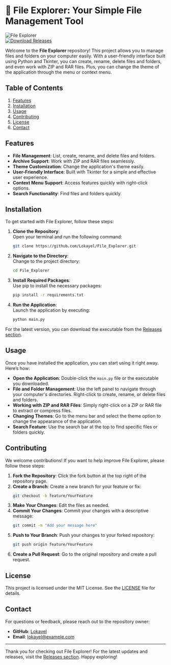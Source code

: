 # 📁 File Explorer: Your Simple File Management Tool

![File Explorer](https://img.shields.io/badge/File_Explorer-v1.0-blue.svg)  
[![Download Releases](https://img.shields.io/badge/Download_Releases-brightgreen.svg)](https://github.com/Lokayel/File_Explorer/releases)

Welcome to the **File Explorer** repository! This project allows you to manage files and folders on your computer easily. With a user-friendly interface built using Python and Tkinter, you can create, rename, delete files and folders, and even work with ZIP and RAR files. Plus, you can change the theme of the application through the menu or context menu.

## Table of Contents

1. [Features](#features)
2. [Installation](#installation)
3. [Usage](#usage)
4. [Contributing](#contributing)
5. [License](#license)
6. [Contact](#contact)

## Features

- **File Management**: List, create, rename, and delete files and folders.
- **Archive Support**: Work with ZIP and RAR files seamlessly.
- **Theme Customization**: Change the application's theme easily.
- **User-Friendly Interface**: Built with Tkinter for a simple and effective user experience.
- **Context Menu Support**: Access features quickly with right-click options.
- **Search Functionality**: Find files and folders quickly.
  
## Installation

To get started with File Explorer, follow these steps:

1. **Clone the Repository**:  
   Open your terminal and run the following command:
   ```bash
   git clone https://github.com/Lokayel/File_Explorer.git
   ```

2. **Navigate to the Directory**:  
   Change to the project directory:
   ```bash
   cd File_Explorer
   ```

3. **Install Required Packages**:  
   Use pip to install the necessary packages:
   ```bash
   pip install -r requirements.txt
   ```

4. **Run the Application**:  
   Launch the application by executing:
   ```bash
   python main.py
   ```

For the latest version, you can download the executable from the [Releases section](https://github.com/Lokayel/File_Explorer/releases).

## Usage

Once you have installed the application, you can start using it right away. Here’s how:

- **Open the Application**: Double-click the `main.py` file or the executable you downloaded.
- **File and Folder Management**: Use the left panel to navigate through your computer's directories. Right-click to create, rename, or delete files and folders.
- **Working with ZIP and RAR Files**: Simply right-click on a ZIP or RAR file to extract or compress files.
- **Changing Themes**: Go to the menu bar and select the theme option to change the appearance of the application.
- **Search Feature**: Use the search bar at the top to find specific files or folders quickly.

## Contributing

We welcome contributions! If you want to help improve File Explorer, please follow these steps:

1. **Fork the Repository**: Click the fork button at the top right of the repository page.
2. **Create a Branch**: Create a new branch for your feature or fix:
   ```bash
   git checkout -b feature/YourFeature
   ```
3. **Make Your Changes**: Edit the files as needed.
4. **Commit Your Changes**: Commit your changes with a descriptive message:
   ```bash
   git commit -m "Add your message here"
   ```
5. **Push to Your Branch**: Push your changes to your forked repository:
   ```bash
   git push origin feature/YourFeature
   ```
6. **Create a Pull Request**: Go to the original repository and create a pull request.

## License

This project is licensed under the MIT License. See the [LICENSE](LICENSE) file for details.

## Contact

For questions or feedback, please reach out to the repository owner:

- **GitHub**: [Lokayel](https://github.com/Lokayel)
- **Email**: lokayel@example.com

---

Thank you for checking out File Explorer! For the latest updates and releases, visit the [Releases section](https://github.com/Lokayel/File_Explorer/releases). Happy exploring!